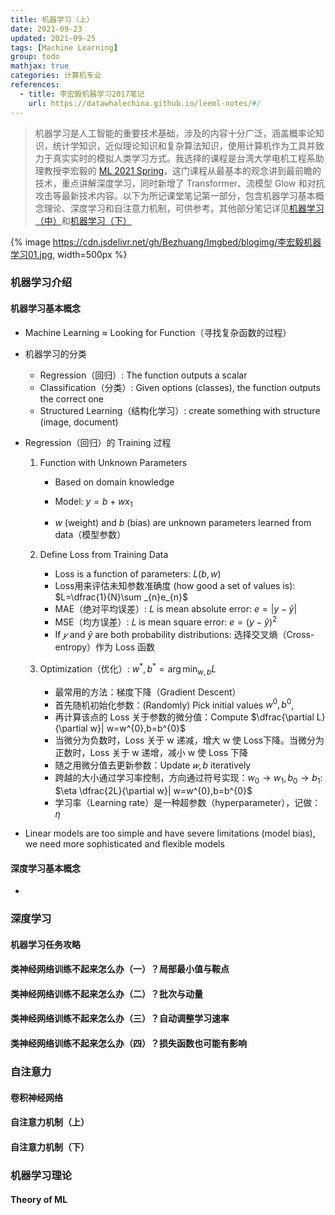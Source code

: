 ```yaml
---
title: 机器学习（上）
date: 2021-09-23
updated: 2021-09-25
tags: [Machine Learning]
group: todo
mathjax: true
categories: 计算机专业
references:
  - title: 李宏毅机器学习2017笔记
    url: https://datawhalechina.github.io/leeml-notes/#/
---
```


> 机器学习是人工智能的重要技术基础，涉及的内容十分广泛，涵盖概率论知识，统计学知识，近似理论知识和复杂算法知识，使用计算机作为工具并致力于真实实时的模拟人类学习方式。我选择的课程是台湾大学电机工程系助理教授李宏毅的 [ML 2021 Spring](https://speech.ee.ntu.edu.tw/~hylee/ml/2021-spring.html)，这门课程从最基本的观念讲到最前瞻的技术，重点讲解深度学习，同时新增了 Transformer、流模型 Glow 和对抗攻击等最新技术内容。以下为所记课堂笔记第一部分，包含机器学习基本概念理论、深度学习和自注意力机制，可供参考。其他部分笔记详见[机器学习（中）](/机器学习2021-中)和[机器学习（下）](/机器学习2021-下)

<!--more-->

{% image https://cdn.jsdelivr.net/gh/Bezhuang/Imgbed/blogimg/李宏毅机器学习01.jpg, width=500px %}

### 机器学习介绍

#### 机器学习基本概念

- Machine Learning ≈ Looking for Function（寻找复杂函数的过程）
- 机器学习的分类
  - Regression（回归）: The function outputs a scalar
  - Classification（分类）: Given options (classes), the function outputs the correct one
  - Structured Learning（结构化学习）: create something with structure (image, document)

- Regression（回归）的 Training 过程

  1. Function with Unknown Parameters

     - Based on domain knowledge

     - Model: $y=b+w x_1$
     - $w$ (weight) and $b$ (bias) are unknown parameters learned from data（模型参数）

  2. Define Loss from Training Data

     - Loss is a function of parameters: $L(b,w)$
     - Loss用来评估未知参数准确度 (how good a set of values is): $L=\dfrac{1}{N}\sum _{n}e_{n}$
     - MAE（绝对平均误差）: 𝐿 is mean absolute error: $e=\left|y-\widehat{y}\right|$
     - MSE（均方误差）: 𝐿 is mean square error: $e=\left( y-\widehat{y}\right)^{2}$
     - If $𝑦$ and $\widehat{y}$ are both probability distributions: 选择交叉熵（Cross-entropy）作为 Loss 函数

  3. Optimization（优化）: $w^{\ast },b^{\ast }=\arg \min _{w,b}L$

     - 最常用的方法：梯度下降（Gradient Descent）
     - 首先随机初始化参数：(Randomly) Pick initial values $w^0,b^0$,
     - 再计算该点的 Loss 关于参数的微分值：Compute $\dfrac{\partial L}{\partial w}| w=w^{0},b=b^{0}$
     - 当微分为负数时，Loss 关于 w 递减，增大 w 使 Loss下降。当微分为正数时，Loss 关于 w 递增，减小 w 使 Loss 下降
     - 随之用微分值去更新参数：Update $𝑤,b$ iteratively 
     - 跨越的大小通过学习率控制，方向通过符号实现：$w_{0}\rightarrow w_{1},b_{0}\rightarrow b_{1}$: $\eta \dfrac{2L}{\partial w}| w=w^{0},b=b^{0}$
     - 学习率（Learning rate）是一种超参数（hyperparameter），记做：$\eta$

- Linear models are too simple and have severe limitations (model bias), we need more sophisticated and flexible models

#### 深度学习基本概念

- 




### 深度学习

#### 机器学习任务攻略

#### 类神经网络训练不起来怎么办（一）？局部最小值与鞍点

#### 类神经网络训练不起来怎么办（二）？批次与动量

#### 类神经网络训练不起来怎么办（三）？自动调整学习速率

#### 类神经网络训练不起来怎么办（四）？损失函数也可能有影响



### 自注意力

#### 卷积神经网络

#### 自注意力机制（上）

#### 自注意力机制（下）



### 机器学习理论

#### Theory of ML

